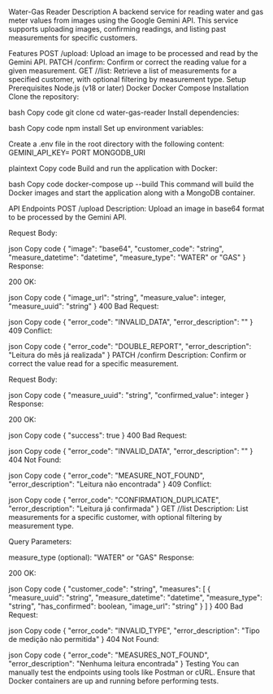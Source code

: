 Water-Gas Reader
Description
A backend service for reading water and gas meter values from images using the Google Gemini API. This service supports uploading images, confirming readings, and listing past measurements for specific customers.

Features
POST /upload: Upload an image to be processed and read by the Gemini API.
PATCH /confirm: Confirm or correct the reading value for a given measurement.
GET /<customer code>/list: Retrieve a list of measurements for a specified customer, with optional filtering by measurement type.
Setup
Prerequisites
Node.js (v18 or later)
Docker
Docker Compose
Installation
Clone the repository:

bash
Copy code
git clone <repository-url>
cd water-gas-reader
Install dependencies:

bash
Copy code
npm install
Set up environment variables:

Create a .env file in the root directory with the following content:
GEMINI_API_KEY=<your-gemini-api-key>
PORT
MONGODB_URI

plaintext
Copy code
Build and run the application with Docker:

bash
Copy code
docker-compose up --build
This command will build the Docker images and start the application along with a MongoDB container.

API Endpoints
POST /upload
Description: Upload an image in base64 format to be processed by the Gemini API.

Request Body:

json
Copy code
{
  "image": "base64",
  "customer_code": "string",
  "measure_datetime": "datetime",
  "measure_type": "WATER" or "GAS"
}
Response:

200 OK:

json
Copy code
{
  "image_url": "string",
  "measure_value": integer,
  "measure_uuid": "string"
}
400 Bad Request:

json
Copy code
{
  "error_code": "INVALID_DATA",
  "error_description": "<description>"
}
409 Conflict:

json
Copy code
{
  "error_code": "DOUBLE_REPORT",
  "error_description": "Leitura do mês já realizada"
}
PATCH /confirm
Description: Confirm or correct the value read for a specific measurement.

Request Body:

json
Copy code
{
  "measure_uuid": "string",
  "confirmed_value": integer
}
Response:

200 OK:

json
Copy code
{
  "success": true
}
400 Bad Request:

json
Copy code
{
  "error_code": "INVALID_DATA",
  "error_description": "<description>"
}
404 Not Found:

json
Copy code
{
  "error_code": "MEASURE_NOT_FOUND",
  "error_description": "Leitura não encontrada"
}
409 Conflict:

json
Copy code
{
  "error_code": "CONFIRMATION_DUPLICATE",
  "error_description": "Leitura já confirmada"
}
GET /<customer code>/list
Description: List measurements for a specific customer, with optional filtering by measurement type.

Query Parameters:

measure_type (optional): "WATER" or "GAS"
Response:

200 OK:

json
Copy code
{
  "customer_code": "string",
  "measures": [
    {
      "measure_uuid": "string",
      "measure_datetime": "datetime",
      "measure_type": "string",
      "has_confirmed": boolean,
      "image_url": "string"
    }
  ]
}
400 Bad Request:

json
Copy code
{
  "error_code": "INVALID_TYPE",
  "error_description": "Tipo de medição não permitida"
}
404 Not Found:

json
Copy code
{
  "error_code": "MEASURES_NOT_FOUND",
  "error_description": "Nenhuma leitura encontrada"
}
Testing
You can manually test the endpoints using tools like Postman or cURL. Ensure that Docker containers are up and running before performing tests.